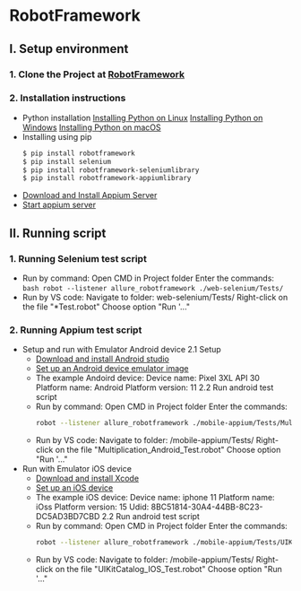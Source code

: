 # RobotFramework

## I. Setup environment
### 1. Clone the Project at [RobotFramework](https://github.com/ngothikimthaoqb/RobotFramework)
### 2. Installation instructions
- Python installation
    [Installing Python on Linux](https://robotframework.org/robotframework/latest/RobotFrameworkUserGuide.html#installing-python-on-linux)
    [Installing Python on Windows](https://robotframework.org/robotframework/latest/RobotFrameworkUserGuide.html#installing-python-on-windows)
    [Installing Python on macOS](https://robotframework.org/robotframework/latest/RobotFrameworkUserGuide.html#installing-python-on-macos)
- Installing using pip
    ```bash
    $ pip install robotframework
    $ pip install selenium
    $ pip install robotframework-seleniumlibrary
    $ pip install robotframework-appiumlibrary
    ```
- [Download and Install Appium Server](https://appium.io/downloads.html)
- [Start appium server](https://github.com/appium/appium-desktop)

## II. Running script
### 1. Running Selenium test script
- Run by command:
    Open CMD in Project folder
    Enter the commands:  
        ```bash
        robot --listener allure_robotframework ./web-selenium/Tests/
        ```
- Run by VS code:
    Navigate to folder: web-selenium/Tests/
    Right-click on the file "*Test.robot"
    Choose option "Run '..."
### 2. Running Appium test script
- Setup and run with Emulator Android device
    2.1 Setup
    - [Download and install Android studio](https://www.googleadservices.com/pagead/aclk?sa=L&ai=DChcSEwixtoOF0M38AhV-mGYCHX0hCdMYABAAGgJzbQ&ohost=www.google.com&cid=CAESauD2I4m5Yw7cB13D3yDZEhtfhp6F2MIThcG3w_w5rC4y5ZRYPc3aqjvhTL3EC2-p_38UVQ0pQQ4zOZTLWIRraVwVyTYNX2amzQ_j2j_b3a56IThvhco8xYG7MccqtRPG4o7d5J5tYLaWQUM&sig=AOD64_38hOyiBoe4dlmN2A4T6WnE3wir_w&q&adurl&ved=2ahUKEwjJ8PqE0M38AhU-IrcAHfvsBgMQ0Qx6BAgKEAE)
    - [Set up an Android device emulator image](https://developer.android.com/design-for-safety/privacy-sandbox/download#:~:text=In%20Android%20Studio%2C%20go%20to,appears%2C%20and%20select%20Create%20device.)
    - The example Andoird device:
        Device name: Pixel 3XL API 30
        Platform name: Android
        Platform version: 11
    2.2 Run android test script
    - Run by command:
    Open CMD in Project folder
    Enter the commands:  
        ```bash
        robot --listener allure_robotframework ./mobile-appium/Tests/Multiplication_Android_Test.robot
        ```
    - Run by VS code:
        Navigate to folder: /mobile-appium/Tests/
        Right-click on the file "Multiplication_Android_Test.robot"
        Choose option "Run '..."
- Run with Emulator iOS device
    - [Download and install Xcode](https://apps.apple.com/us/app/xcode/id497799835?mt=12)
    - [Set up an iOS device](https://developer.apple.com/documentation/xcode/installing-additional-simulator-runtimes)
    - The example iOS device:
        Device name: iphone 11
        Platform name: iOss
        Platform version: 15
        Udid: 8BC51814-30A4-44BB-8C23-DC5AD3BD7CBD
    2.2 Run android test script
    - Run by command:
    Open CMD in Project folder
    Enter the commands:  
        ```bash
        robot --listener allure_robotframework ./mobile-appium/Tests/UIKitCatalog_IOS_Test.robot
        ```
    - Run by VS code:
        Navigate to folder: /mobile-appium/Tests/
        Right-click on the file "UIKitCatalog_IOS_Test.robot"
        Choose option "Run '..."

